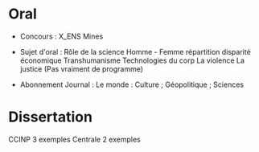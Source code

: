 # Oral
- Concours :
X_ENS
Mines

- Sujet d'oral : 
Rôle de la science
Homme - Femme répartition
disparité économique
Transhumanisme
Technologies du corp
La violence
La justice
(Pas vraiment de programme)

- Abonnement Journal :
Le monde : Culture ; Géopolitique ; Sciences

# Dissertation

CCINP 3 exemples 
Centrale 2 exemples